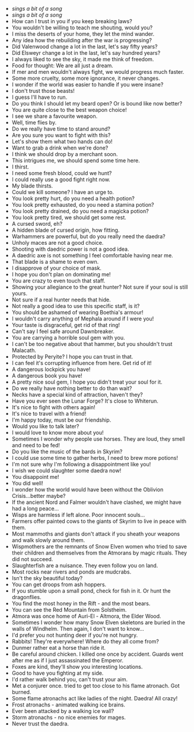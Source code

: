 - *sings a bit of a song*
- *sings a bit of a song*
- How can I trust in you if you keep breaking laws?
- You wouldn't be willing to teach me shouting, would you?
- I miss the deserts of your home, they let the mind wander.
- Any idea how the rebuilding after the war is progressing?
- Did Valenwood change a lot in the last, let's say fifty years?
- Did Elsweyr change a lot in the last, let's say hundred years?
- I always liked to see the sky, it made me think of freedom.
- Food for thought: We are all just a dream.
- If mer and men wouldn't always fight, we would progress much faster.
- Some more cruelty, some more ignorance, it never changes.
- I wonder if the world was easier to handle if you were insane?
- I don't trust those beasts!
- I guess I'll have to run.
- Do you think I should let my beard open? Or is bound like now better?
- You are quite close to the best weapon choice!
- I see we share a favourite weapon.
- Well, time flies by.
- Do we really have time to stand around?
- Are you sure you want to fight with this?
- Let's show them what two hands can do!
- Want to grab a drink when we're done?
- I think we should drop by a merchant soon.
- This intrigues me, we should spend some time here.
- I thirst.
- I need some fresh blood, could we hunt?
- I could really use a good fight right now.
- My blade thirsts.
- Could we kill someone? I have an urge to.
- You look pretty hurt, do you need a health potion?
- You look pretty exhausted, do you need a stamina potion?
- You look pretty drained, do you need a magicka potion?
- You look pretty tired, we should get some rest.
- A cursed sword, eh?
- A hidden blade of cursed origin, how fitting.
- Warhammers are powerful, but do you really need the daedra?
- Unholy maces are not a good choice.
- Shooting with daedric power is not a good idea.
- A daedric axe is not something I feel comfortable having near me.
- That blade is a shame to even own.
- I disapprove of your choice of mask.
- I hope you don't plan on dominating me!
- You are crazy to even touch that staff.
- Showing your allegiance to the great hunter? Not sure if your soul is still yours.
- Not sure if a real hunter needs that hide.
- Not really a good idea to use this specific staff, is it?
- You should be ashamed of wearing Boethia's armour!
- I wouldn't carry anything of Mephala around if I were you!
- Your taste is disgraceful, get rid of that ring!
- Can't say I feel safe around Dawnbreaker.
- You are carrying a horrible soul gem with you.
- I can't be too negative about that hammer, but you shouldn't trust Malacath.
- Protected by Peryite? I hope you can trust in that.
- I can feel it's corrupting influence from here. Get rid of it!
- A dangerous lockpick you have!
- A dangerous book you have!
- A pretty nice soul gem, I hope you didn't treat your soul for it.
- Do we really have nothing better to do than wait?
- Necks have a special kind of attraction, haven't they?
- Have you ever seen the Lunar Forge? It's close to Whiterun.
- It's nice to fight with others again!
- It's nice to travel with a friend!
- I'm happy today, must be our friendship.
- Would you like to talk later?
- I would love to know more about you!
- Sometimes I wonder why people use horses. They are loud, they smell and need to be fed!
- Do you like the music of the bards in Skyrim?
- I could use some time to gather herbs, I need to brew more potions!
- I'm not sure why I'm following a disappointment like you!
- I wish we could slaughter some daedra now!
- You disappoint me!
- You did well!
- I wonder how the world would have been without the Oblivion Crisis...better maybe?
- If the ancient Nord and Falmer wouldn't have clashed, we might have had a long peace...
- Wisps are harmless if left alone. Poor innocent souls...
- Farmers offer painted cows to the giants of Skyrim to live in peace with them.
- Most mammoths and giants don't attack if you sheath your weapons and walk slowly around them.
- Wispmothers are the remnants of Snow Elven women who tried to save their children and themselves from the Atmorans by magic rituals. They did not succeed.
- Slaughterfish are a nuisance. They even follow you on land.
- Most rocks near rivers and ponds are mudcrabs.
- Isn't the sky beautiful today?
- You can get droops from ash hoppers.
- If you stumble upon a small pond, check for fish in it. Or hunt the dragonflies.
- You find the most honey in the Rift - and the most bears.
- You can see the Red Mountain from Solstheim.
- Atmora was once home of Auri-El - Altmora, the Elder Wood.
- Sometimes I wonder how many Snow Elven skeletons are buried in the walls of Windhelm. Then again, I don't want to know...
- I'd prefer you not hunting deer if you're not hungry.
- Rabbits! They're everywhere! Where do they all come from?
- Dunmer rather eat a horse than ride it.
- Be careful around chicken. I killed one once by accident. Guards went after me as if I just assassinated the Emperor.
- Foxes are kind, they'll show you interesting locations.
- Good to have you fighting at my side.
- I'd rather walk behind you, can't trust your aim.
- Met a conjurer once. tried to get too close to his flame atronach. Got burned.
- Some flame atronachs act like ladies of the night. Daedra! All crazy!
- Frost atronachs - animated walking ice brains.
- Ever been attacked by a walking ice wall?
- Storm atronachs - no nice enemies for mages.
- Never trust the daedra.
